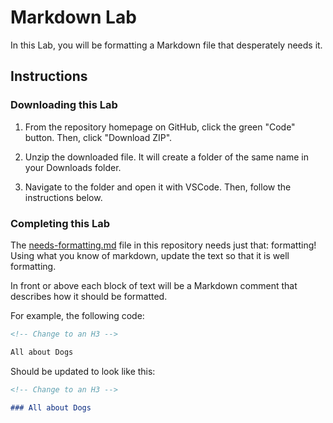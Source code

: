 # Markdown Lab

In this Lab, you will be formatting a Markdown file that desperately needs it.

## Instructions

### Downloading this Lab

1. From the repository homepage on GitHub, click the green "Code" button. Then, click "Download ZIP".

1. Unzip the downloaded file. It will create a folder of the same name in your Downloads folder.

1. Navigate to the folder and open it with VSCode. Then, follow the instructions below.

### Completing this Lab

The [needs-formatting.md](./needs-formatting.md) file in this repository needs just that: formatting! Using what you know of markdown, update the text so that it is well formatting.

In front or above each block of text will be a Markdown comment that describes how it should be formatted.

For example, the following code:

```md
<!-- Change to an H3 -->

All about Dogs
```

Should be updated to look like this:

```md
<!-- Change to an H3 -->

### All about Dogs
```
